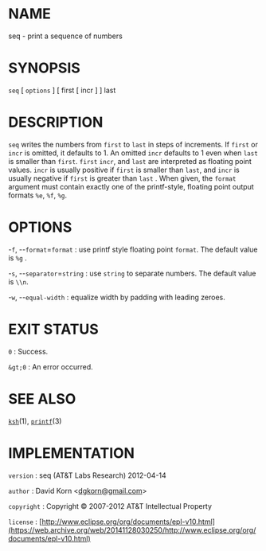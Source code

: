 # NAME

seq - print a sequence of numbers

# SYNOPSIS

`seq` \[ `options` \] \[ first \[ incr \] \] last

# DESCRIPTION

`seq` writes the numbers from `first` to `last` in steps of
increments. If `first` or `incr` is omitted, it defaults to 1. An
omitted `incr` defaults to 1 even when `last` is smaller than `first`.
`first` `incr`, and `last` are interpreted as floating point values.
`incr` is usually positive if `first` is smaller than `last`, and `incr`
is usually negative if `first` is greater than `last` . When given, the
`format` argument must contain exactly one of the printf-style, floating
point output formats `%e`, `%f`, `%g`.

# OPTIONS

-`f`, --`format`=`format`
:   use printf style floating point `format`. The default value is
    `%g` .

-`s`, --`separator`=`string`
:   use `string` to separate numbers. The default value is `\\n`.

-`w`, --`equal-width`
:   equalize width by padding with leading zeroes.

# EXIT STATUS

`0`
: Success.

`&gt;0`
:   An error occurred.

# SEE ALSO

[`ksh`](/web/20141128030250/http://www2.research.att.com/~astopen/man/man1/ksh.html)(1),
[`printf`](/web/20141128030250/http://www2.research.att.com/~astopen/man/man3/printf.html)(3)

# IMPLEMENTATION

`version`
:   seq (AT&T Labs Research) 2012-04-14

`author`
:   David Korn
    &lt;[dgkorn@gmail.com](https://web.archive.org/web/20141128030250/mailto:dgkorn@gmail.com)&gt;

`copyright`
:   Copyright © 2007-2012 AT&T Intellectual Property

`license`
:   [http://www.eclipse.org/org/documents/epl-v10.html](https://web.archive.org/web/20141128030250/http://www.eclipse.org/org/documents/epl-v10.html)


